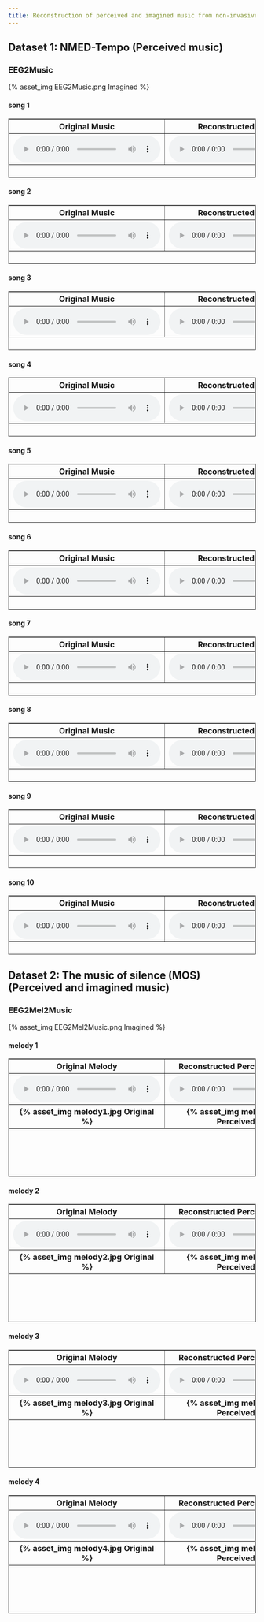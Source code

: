 ```yaml
---
title: Reconstruction of perceived and imagined music from non-invasive EEG with generative adversarial networks
---
```


## Dataset 1: NMED-Tempo (Perceived music)

### EEG2Music

{% asset_img EEG2Music.png Imagined %}

#### song 1

<table width="800" height="120" border="1">
          <tbody><tr class="table_title">
            <th style="text-align: center">Original Music</th>
            <th style="text-align: center">Reconstructed Music 1</th>
            <th style="text-align: center">Reconstructed Music 2</th>
          </tr>
          <tr class="table_audio">
            <th style="text-align: center">
              <audio controls>
                <source src="/EEG2Music/pic/song1.wav" type="audio/mpeg">
              </audio>
            </th>
            <th style="text-align: center">
              <audio controls>
                <source src="/EEG2Music/pic/song1_sub1_recon_nr_new_en.wav" type="audio/mpeg">
              </audio>
            </th>
            <th style="text-align: center">
              <audio controls>
                <source src="/EEG2Music/pic/song1_sub2_recon_nr_new_en.wav" type="audio/mpeg">
              </audio>
            </th>
          </tr>
        </tbody></table>

#### song 2

<table width="800" height="120" border="1">
          <tbody><tr class="table_title">
            <th style="text-align: center">Original Music</th>
            <th style="text-align: center">Reconstructed Music 1</th>
            <th style="text-align: center">Reconstructed Music 2</th>
          </tr>
          <tr class="table_audio">
            <th style="text-align: center">
              <audio controls>
                <source src="/EEG2Music/pic/song2.wav" type="audio/mpeg">
              </audio>
            </th>
            <th style="text-align: center">
              <audio controls>
                <source src="/EEG2Music/pic/song2_sub1_recon_nr_new_en.wav" type="audio/mpeg">
              </audio>
            </th>
            <th style="text-align: center">
              <audio controls>
                <source src="/EEG2Music/pic/song2_sub2_recon_nr_new_en.wav" type="audio/mpeg">
              </audio>
            </th>
          </tr>
        </tbody></table>

#### song 3

<table width="800" height="120" border="1">
          <tbody><tr class="table_title">
            <th style="text-align: center">Original Music</th>
            <th style="text-align: center">Reconstructed Music 1</th>
            <th style="text-align: center">Reconstructed Music 2</th>
          </tr>
          <tr class="table_audio">
            <th style="text-align: center">
              <audio controls>
                <source src="/EEG2Music/pic/song3.wav" type="audio/mpeg">
              </audio>
            </th>
            <th style="text-align: center">
              <audio controls>
                <source src="/EEG2Music/pic/song3_sub1_recon_nr_new_en.wav" type="audio/mpeg">
              </audio>
            </th>
            <th style="text-align: center">
              <audio controls>
                <source src="/EEG2Music/pic/song3_sub2_recon_nr_new_en.wav" type="audio/mpeg">
              </audio>
            </th>
          </tr>
        </tbody></table>
        
#### song 4

<table width="800" height="120" border="1">
          <tbody><tr class="table_title">
            <th style="text-align: center">Original Music</th>
            <th style="text-align: center">Reconstructed Music 1</th>
            <th style="text-align: center">Reconstructed Music 2</th>
          </tr>
          <tr class="table_audio">
            <th style="text-align: center">
              <audio controls>
                <source src="/EEG2Music/pic/song4.wav" type="audio/mpeg">
              </audio>
            </th>
            <th style="text-align: center">
              <audio controls>
                <source src="/EEG2Music/pic/song4_sub1_recon_nr_new_en.wav" type="audio/mpeg">
              </audio>
            </th>
            <th style="text-align: center">
              <audio controls>
                <source src="/EEG2Music/pic/song4_sub2_recon_nr_new_en.wav" type="audio/mpeg">
              </audio>
            </th>
          </tr>
        </tbody></table>
        
#### song 5

<table width="800" height="120" border="1">
          <tbody><tr class="table_title">
            <th style="text-align: center">Original Music</th>
            <th style="text-align: center">Reconstructed Music 1</th>
            <th style="text-align: center">Reconstructed Music 2</th>
          </tr>
          <tr class="table_audio">
            <th style="text-align: center">
              <audio controls>
                <source src="/EEG2Music/pic/song5.wav" type="audio/mpeg">
              </audio>
            </th>
            <th style="text-align: center">
              <audio controls>
                <source src="/EEG2Music/pic/song5_sub1_recon_nr_new_en.wav" type="audio/mpeg">
              </audio>
            </th>
            <th style="text-align: center">
              <audio controls>
                <source src="/EEG2Music/pic/song5_sub2_recon_nr_new_en.wav" type="audio/mpeg">
              </audio>
            </th>
          </tr>
        </tbody></table>

#### song 6

<table width="800" height="120" border="1">
          <tbody><tr class="table_title">
            <th style="text-align: center">Original Music</th>
            <th style="text-align: center">Reconstructed Music 1</th>
            <th style="text-align: center">Reconstructed Music 2</th>
          </tr>
          <tr class="table_audio">
            <th style="text-align: center">
              <audio controls>
                <source src="/EEG2Music/pic/song6.wav" type="audio/mpeg">
              </audio>
            </th>
            <th style="text-align: center">
              <audio controls>
                <source src="/EEG2Music/pic/song6_sub1_recon_nr_new_en.wav" type="audio/mpeg">
              </audio>
            </th>
            <th style="text-align: center">
              <audio controls>
                <source src="/EEG2Music/pic/song6_sub2_recon_nr_new_en.wav" type="audio/mpeg">
              </audio>
            </th>
          </tr>
        </tbody></table>       

#### song 7

<table width="800" height="120" border="1">
          <tbody><tr class="table_title">
            <th style="text-align: center">Original Music</th>
            <th style="text-align: center">Reconstructed Music 1</th>
            <th style="text-align: center">Reconstructed Music 2</th>
          </tr>
          <tr class="table_audio">
            <th style="text-align: center">
              <audio controls>
                <source src="/EEG2Music/pic/song7.wav" type="audio/mpeg">
              </audio>
            </th>
            <th style="text-align: center">
              <audio controls>
                <source src="/EEG2Music/pic/song7_sub1_recon_nr_new_en.wav" type="audio/mpeg">
              </audio>
            </th>
            <th style="text-align: center">
              <audio controls>
                <source src="/EEG2Music/pic/song7_sub2_recon_nr_new_en.wav" type="audio/mpeg">
              </audio>
            </th>
          </tr>
        </tbody></table>           

#### song 8

<table width="800" height="120" border="1">
          <tbody><tr class="table_title">
            <th style="text-align: center">Original Music</th>
            <th style="text-align: center">Reconstructed Music 1</th>
            <th style="text-align: center">Reconstructed Music 2</th>
          </tr>
          <tr class="table_audio">
            <th style="text-align: center">
              <audio controls>
                <source src="/EEG2Music/pic/song8.wav" type="audio/mpeg">
              </audio>
            </th>
            <th style="text-align: center">
              <audio controls>
                <source src="/EEG2Music/pic/song8_sub1_recon_nr_new_en.wav" type="audio/mpeg">
              </audio>
            </th>
            <th style="text-align: center">
              <audio controls>
                <source src="/EEG2Music/pic/song8_sub2_recon_nr_new_en.wav" type="audio/mpeg">
              </audio>
            </th>
          </tr>
        </tbody></table>    

#### song 9

<table width="800" height="120" border="1">
          <tbody><tr class="table_title">
            <th style="text-align: center">Original Music</th>
            <th style="text-align: center">Reconstructed Music 1</th>
            <th style="text-align: center">Reconstructed Music 2</th>
          </tr>
          <tr class="table_audio">
            <th style="text-align: center">
              <audio controls>
                <source src="/EEG2Music/pic/song9.wav" type="audio/mpeg">
              </audio>
            </th>
            <th style="text-align: center">
              <audio controls>
                <source src="/EEG2Music/pic/song9_sub1_recon_nr_new_en.wav" type="audio/mpeg">
              </audio>
            </th>
            <th style="text-align: center">
              <audio controls>
                <source src="/EEG2Music/pic/song9_sub2_recon_nr_new_en.wav" type="audio/mpeg">
              </audio>
            </th>
          </tr>
        </tbody></table>    

#### song 10

<table width="800" height="120" border="1">
          <tbody><tr class="table_title">
            <th style="text-align: center">Original Music</th>
            <th style="text-align: center">Reconstructed Music 1</th>
            <th style="text-align: center">Reconstructed Music 2</th>
          </tr>
          <tr class="table_audio">
            <th style="text-align: center">
              <audio controls>
                <source src="/EEG2Music/pic/song10.wav" type="audio/mpeg">
              </audio>
            </th>
            <th style="text-align: center">
              <audio controls>
                <source src="/EEG2Music/pic/song10_sub1_recon_nr_new_en.wav" type="audio/mpeg">
              </audio>
            </th>
            <th style="text-align: center">
              <audio controls>
                <source src="/EEG2Music/pic/song10_sub2_recon_nr_new_en.wav" type="audio/mpeg">
              </audio>
            </th>
          </tr>
        </tbody></table>    
        
## Dataset 2: The music of silence (MOS) (Perceived and imagined music)

### EEG2Mel2Music

{% asset_img EEG2Mel2Music.png Imagined %}

#### melody 1

<table width="900" height="240" border="1">
          <tbody><tr class="table_title">
            <th style="text-align: center">Original Melody</th>
            <th style="text-align: center">Reconstructed Perceived Melody</th>
            <th style="text-align: center">Reconstructed Imagined Melody</th>
          </tr>
          <tr class="table_audio">
            <th style="text-align: center">
              <audio controls>
                <source src="/EEG2Music/pic/melody1.wav" type="audio/mpeg">
              </audio>
            </th>
            <th style="text-align: center">
              <audio controls>
                <source src="/EEG2Music/pic/melody1_P.wav" type="audio/mpeg">
              </audio>
            </th>
            <th style="text-align: center">
              <audio controls>
                <source src="/EEG2Music/pic/melody1_I_en.wav" type="audio/mpeg">
              </audio>
            </th>
          </tr>
          <tr class="table_title">
            <th style="text-align: center"> {% asset_img melody1.jpg Original %} </th>
            <th style="text-align: center"> {% asset_img melody1_P.jpg Perceived %} </th>
            <th style="text-align: center"> {% asset_img melody1_I.jpg Imagined %} </th>
          </tr>
        </tbody></table>

#### melody 2

<table width="900" height="240" border="1">
          <tbody><tr class="table_title">
            <th style="text-align: center">Original Melody</th>
            <th style="text-align: center">Reconstructed Perceived Melody</th>
            <th style="text-align: center">Reconstructed Imagined Melody</th>
          </tr>
          <tr class="table_audio">
            <th style="text-align: center">
              <audio controls>
                <source src="/EEG2Music/pic/melody2.wav" type="audio/mpeg">
              </audio>
            </th>
            <th style="text-align: center">
              <audio controls>
                <source src="/EEG2Music/pic/melody2_P_en.wav" type="audio/mpeg">
              </audio>
            </th>
            <th style="text-align: center">
              <audio controls>
                <source src="/EEG2Music/pic/melody2_I_en.wav" type="audio/mpeg">
              </audio>
            </th>
          </tr>
          <tr class="table_title">
            <th style="text-align: center"> {% asset_img melody2.jpg Original %} </th>
            <th style="text-align: center"> {% asset_img melody2_P.jpg Perceived %} </th>
            <th style="text-align: center"> {% asset_img melody2_I.jpg Imagined %} </th>
          </tr>
        </tbody></table>
        
#### melody 3

<table width="900" height="240" border="1">
          <tbody><tr class="table_title">
            <th style="text-align: center">Original Melody</th>
            <th style="text-align: center">Reconstructed Perceived Melody</th>
            <th style="text-align: center">Reconstructed Imagined Melody</th>
          </tr>
          <tr class="table_audio">
            <th style="text-align: center">
              <audio controls>
                <source src="/EEG2Music/pic/melody3.wav" type="audio/mpeg">
              </audio>
            </th>
            <th style="text-align: center">
              <audio controls>
                <source src="/EEG2Music/pic/melody3_P.wav" type="audio/mpeg">
              </audio>
            </th>
            <th style="text-align: center">
              <audio controls>
                <source src="/EEG2Music/pic/melody3_I_en.wav" type="audio/mpeg">
              </audio>
            </th>
          </tr>
          <tr class="table_title">
            <th style="text-align: center"> {% asset_img melody3.jpg Original %} </th>
            <th style="text-align: center"> {% asset_img melody3_P.jpg Perceived %} </th>
            <th style="text-align: center"> {% asset_img melody3_I.jpg Imagined %} </th>
          </tr>
        </tbody></table>
                
#### melody 4

<table width="900" height="240" border="1">
          <tbody><tr class="table_title">
            <th style="text-align: center">Original Melody</th>
            <th style="text-align: center">Reconstructed Perceived Melody</th>
            <th style="text-align: center">Reconstructed Imagined Melody</th>
          </tr>
          <tr class="table_audio">
            <th style="text-align: center">
              <audio controls>
                <source src="/EEG2Music/pic/melody4.wav" type="audio/mpeg">
              </audio>
            </th>
            <th style="text-align: center">
              <audio controls>
                <source src="/EEG2Music/pic/melody4_P_en.wav" type="audio/mpeg">
              </audio>
            </th>
            <th style="text-align: center">
              <audio controls>
                <source src="/EEG2Music/pic/melody4_I.wav" type="audio/mpeg">
              </audio>
            </th>
          </tr>
          <tr class="table_title">
            <th style="text-align: center"> {% asset_img melody4.jpg Original %} </th>
            <th style="text-align: center"> {% asset_img melody4_P.jpg Perceived %} </th>
            <th style="text-align: center"> {% asset_img melody4_I.jpg Imagined %} </th>
          </tr>
        </tbody></table>
